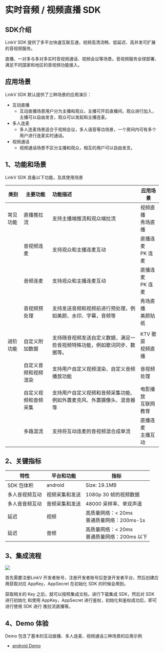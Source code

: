 # 实时音频 / 视频直播 SDK

## SDK介绍

LinkV  SDK 提供了多平台快速互联互通，视频高清流畅、低延迟、高并发可扩展的音视频服务。

直播、一对多与多对多实时音视频通话、视频会议等场景。音视频服务全球部署、满足不同国家和地区的音视频功能接入。

## 应用场景

LinkV  SDK 默认提供了三种场景的应用演示：

* 互动直播
  * 互动直播场景用户分为主播和观众，主播可开启直播间，观众进行加入，主播可以自由发言，观众可以发起和主播连麦。
* 多人连麦
  * 多人连麦场景适合于视频会议，多人语音等功场景，一个房间内可有多个用户进行连麦实时通话。
* 视频通话
  * 视频通话场景不区分主播和观众，相互的用户可以自由发言。

## <a name='1'></a>1、功能和场景
LinkV  SDK 具备以下功能，及其使用场景

|类别|主要功能|功能描述|应用场景|
| --- | --- | :-- | --- |
| 常见功能 | 直播推拉流 | 支持主播端推流和观众端拉流 | 视频直播<br/>秀场直播 |
| | 音视频连麦 | 支持观众和主播连麦互动 | 直播连麦<br/>PK 连麦 |
| | 音频连麦 | 支持观众和主播连麦互动 | 直播连麦<br/>PK 连麦 |
| | 音视频预处理| 支持发送音频和视频前进行预处理，例如美颜、水印、字幕，音频等 | 秀场直播<br/>美颜贴纸 |
| ||||
| 进阶功能 | 自定义附加数据 | 支持随音视频发送自定义数据，满足一些音视频特殊功能，例如歌词同步、数据等。 | KTV 歌房<br/>视频直播 |
|| 自定义音频和视频渲染|支持用户自定义视频渲染、自定义音频播放功能|音视频处理|
|| 自定义视频和音频采集|支持用户自定义视频和音频采集功能、例如外置麦克风、外置摄像头、混音器等|电影播放<br/>互联网教育|
|| 多路混流|支持将互动连麦的音视频混合成单流|直播连麦<br/>主播互动|


## <a name='2'></a>2、关键指标
|特性|平台和功能|指标|
| --- | --- | --- |
| SDK 包体积 | android | Size: 19.1MB |
| 多人音视频互动|视频采集和发送|1080p 30 帧的视频数据|
|多人音音频互动|音频采集和发送|48000 采样率、单双声道|
| 延迟 |视频|高质量网络：< 20ms<br>普通质量网络：200ms-1s|
| 延迟 |音频|高质量网络：< 20ms<br>普通质量网络：200ms 以下|

## <a name='3'></a>3、集成流程

![](https://dl.linkv.io/doc/zh/android/rtc/images/sdk_init.png)

首先需要注册LinkV 开发者账号，注册开发者账号后登录开发者平台，然后创建应用获取对应 AppKey，AppSecret 在初始化 SDK 的时候会用到。

获取相关的 Key 之后，就可以按照集成文档，进行下载集成 SDK，然后对 SDK 进行初始化 和使用 AppKey，AppSecret 进行鉴权，初始化和鉴权成功后，即可进行使用 SDK 进行 推拉流直播等。

## 4、Demo 体验

Demo 包含了基本的互动直播、多人连麦、视频通话三种场景的应用示例

* [android Demo](/?p=/zh/android/rtc/download_sdk.md&k=LKdNguJq)

